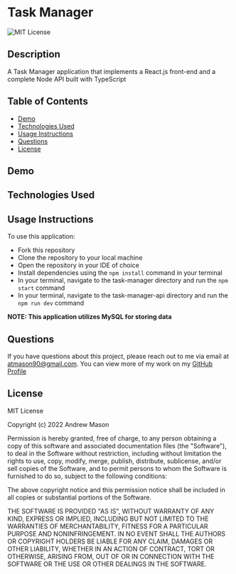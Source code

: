# Task Manager
![MIT License](https://img.shields.io/badge/License-MIT-blue)

## Description
A Task Manager application that implements a React.js front-end and a complete Node API built with TypeScript

## Table of Contents
* [Demo](#demo)
* [Technologies Used](#technologies-used)
* [Usage Instructions](#usage-instructions)
* [Questions](#questions)
* [License](#license)

## Demo

## Technologies Used

## Usage Instructions
To use this application:
* Fork this repository
* Clone the repository to your local machine
* Open the repository in your IDE of choice
* Install dependencies using the ```npm install``` command in your terminal
* In your terminal, navigate to the task-manager directory and run the ```npm start``` command
* In your terminal, navigate to the task-manager-api directory and run the ```npm run dev``` command

**NOTE: This application utilizes MySQL for storing data**

## Questions
If you have questions about this project, please reach out to me via email at [atmason90@gmail.com](mailto:atmason90@gmail.com). You can view more of my work on my [GitHub Profile](https://github.com/atmason90)

## License
MIT License

Copyright (c) 2022 Andrew Mason

Permission is hereby granted, free of charge, to any person obtaining a copy of this software and associated documentation files (the "Software"), to deal in the Software without restriction, including without limitation the rights to use, copy, modify, merge, publish, distribute, sublicense, and/or sell copies of the Software, and to permit persons to whom the Software is furnished to do so, subject to the following conditions:

The above copyright notice and this permission notice shall be included in all copies or substantial portions of the Software.

THE SOFTWARE IS PROVIDED "AS IS", WITHOUT WARRANTY OF ANY KIND, EXPRESS OR IMPLIED, INCLUDING BUT NOT LIMITED TO THE WARRANTIES OF MERCHANTABILITY, FITNESS FOR A PARTICULAR PURPOSE AND NONINFRINGEMENT. IN NO EVENT SHALL THE AUTHORS OR COPYRIGHT HOLDERS BE LIABLE FOR ANY CLAIM, DAMAGES OR OTHER LIABILITY, WHETHER IN AN ACTION OF CONTRACT, TORT OR OTHERWISE, ARISING FROM, OUT OF OR IN CONNECTION WITH THE SOFTWARE OR THE USE OR OTHER DEALINGS IN THE SOFTWARE.